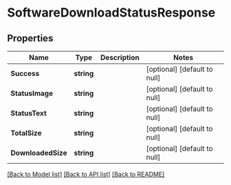 # SoftwareDownloadStatusResponse

## Properties
Name | Type | Description | Notes
------------ | ------------- | ------------- | -------------
**Success** | **string** |  | [optional] [default to null]
**StatusImage** | **string** |  | [optional] [default to null]
**StatusText** | **string** |  | [optional] [default to null]
**TotalSize** | **string** |  | [optional] [default to null]
**DownloadedSize** | **string** |  | [optional] [default to null]

[[Back to Model list]](../README.md#documentation-for-models) [[Back to API list]](../README.md#documentation-for-api-endpoints) [[Back to README]](../README.md)

